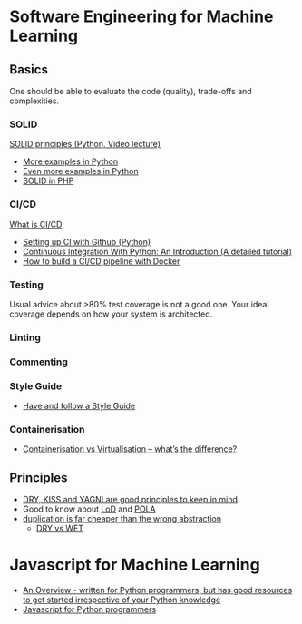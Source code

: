 # Software Engineering for Machine Learning

## Basics

One should be able to evaluate the code (quality), trade-offs and complexities.

### SOLID

[SOLID principles (Python, Video lecture)](https://www.youtube.com/watch?v=3BIRXTtFHoo)

* [More examples in Python](https://github.com/dboyliao/SOLID)
* [Even more examples in Python](https://github.com/heykarimoff/solid.python)
* [SOLID in PHP](https://hackernoon.com/solid-principles-simple-and-easy-explanation-f57d86c47a7f)

### CI/CD

[What is CI/CD](https://semaphoreci.com/blog/cicd-pipeline)

* [Setting up CI with Github (Python)](https://circleci.com/blog/setting-up-continuous-integration-with-github/)
* [Continuous Integration With Python: An Introduction (A detailed tutorial)](https://realpython.com/python-continuous-integration/)
* [How to build a CI/CD pipeline with Docker](https://circleci.com/blog/build-cicd-piplines-using-docker/)

### Testing

Usual advice about >80% test coverage is not a good one. Your ideal coverage depends on how your system is architected.

### Linting

### Commenting

### Style Guide

* [Have and follow a Style Guide](https://www.sandimetz.com/blog/2017/6/1/why-we-argue-style)

### Containerisation

* [Containerisation vs Virtualisation – what’s the difference?](http://www.serverspace.co.uk/blog/containerisation-vs-virtualisation-whats-the-difference)

## Principles

* [DRY, KISS and YAGNI are good principles to keep in mind](https://dev.to/luminousmen/what-are-the-best-software-engineering-principles--3p8n)
* Good to know about [LoD](https://en.wikipedia.org/wiki/Law_of_Demeter) and [POLA](https://en.wikipedia.org/wiki/Principle_of_least_astonishment)
* [duplication is far cheaper than the wrong abstraction](https://www.sandimetz.com/blog/2016/1/20/the-wrong-abstraction?duplication)
    - [DRY vs WET](https://dev.to/wuz/stop-trying-to-be-so-dry-instead-write-everything-twice-wet-5g33)

# Javascript for Machine Learning

* [An Overview - written for Python programmers, but has good resources to get started irrespective of your Python knowledge](https://www.fullstackpython.com/javascript.html)
* [Javascript for Python programmers](https://mike.depalatis.net/blog/javascript-for-python-programmers.html)
